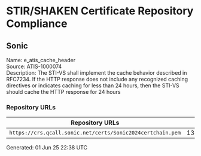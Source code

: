 # STIR/SHAKEN Certificate Repository Compliance

## Sonic

Name: e_atis_cache_header\
Source: ATIS-1000074\
Description: The STI-VS shall implement the cache behavior described in RFC7234. If the HTTP response does not include any recognized caching directives or indicates caching for less than 24 hours, then the STI-VS should cache the HTTP response for 24 hours
### Repository URLs

| Repository URLs | Not After |  Problems | Link |
|-----------------|-----------|-----------|------|
| `https://crs.qcall.sonic.net/certs/Sonic2024certchain.pem` | 13&#160;Jun&#160;27&#160;09:26&#160;UTC | true | [view](../../REPOS/1bc0dd2e2c2401e5c81a2d435d58bb3909af64b6/README.md) |


Generated: 01 Jun 25 22:38 UTC